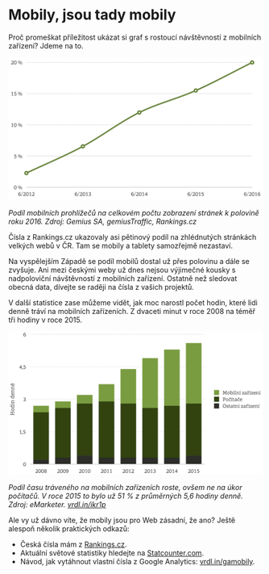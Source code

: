 # Mobily, jsou tady mobily

Proč promeškat příležitost ukázat si graf s rostoucí návštěvností z mobilních zařízení? Jdeme na to.

![Podíl mobilů](dist/images/original/vdwd/statistika-mobily.jpg)

*Podíl mobilních prohlížečů na celkovém počtu zobrazení stránek k polovině roku 2016. Zdroj: Gemius SA, gemiusTraffic,  Rankings.cz*

Čísla z Rankings.cz ukazovaly asi pětinový podíl na zhlédnutých stránkách velkých webů v ČR. Tam se mobily a tablety samozřejmě nezastaví.

Na vyspělejším Západě se podíl mobilů dostal už přes polovinu a dále se zvyšuje. Ani mezi českými weby už dnes nejsou výjimečné kousky s nadpoloviční návštěvností z mobilních zařízení. Ostatně než sledovat obecná data, dívejte se raději na čísla z vašich projektů.

V další statistice zase můžeme vidět, jak moc narostl počet hodin, které lidi denně tráví na mobilních zařízeních. Z dvaceti minut v roce 2008 na téměř tři hodiny v roce 2015.

![eMarketer: Čas na mobilech](dist/images/original/vdwd/statistika-cas-emarketer.jpg)

*Podíl času tráveného na mobilních zařízeních roste, ovšem ne na úkor počítačů. V roce 2015 to bylo už 51 % z průměrných 5,6 hodiny denně. Zdroj: eMarketer. [vrdl.in/ikr1p](http://www.slideshare.net/kleinerperkins/internet-trends-v1/14-14Internet_Usage_Engagement_Growth_Solid11)*

Ale vy už dávno víte, že mobily jsou pro Web zásadní, že ano? Ještě alespoň několik praktických odkazů:

- Česká čísla mám z [Rankings.cz](http://rankings.cz). 
- Aktuální světové statistiky hledejte na [Statcounter.com](http://gs.statcounter.com/). 
- Návod, jak vytáhnout vlastní čísla z Google Analytics: [vrdl.in/gamobily](http://www.vzhurudolu.cz/prirucka/google-analytics-vyvojari#prohlizece-operacni-systemy-mobilni-zarizeni).


